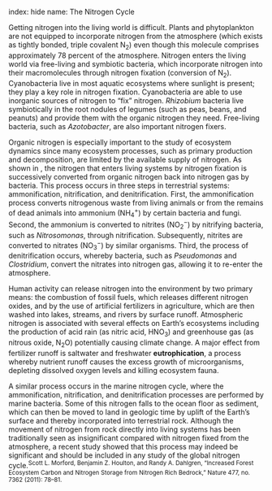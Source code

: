 index: hide
name: The Nitrogen Cycle

Getting nitrogen into the living world is difficult. Plants and phytoplankton are not equipped to incorporate nitrogen from the atmosphere (which exists as tightly bonded, triple covalent N<sub>2</sub>) even though this molecule comprises approximately 78 percent of the atmosphere. Nitrogen enters the living world via free-living and symbiotic bacteria, which incorporate nitrogen into their macromolecules through nitrogen fixation (conversion of N<sub>2</sub>). Cyanobacteria live in most aquatic ecosystems where sunlight is present; they play a key role in nitrogen fixation. Cyanobacteria are able to use inorganic sources of nitrogen to “fix” nitrogen.  *Rhizobium* bacteria live symbiotically in the root nodules of legumes (such as peas, beans, and peanuts) and provide them with the organic nitrogen they need. Free-living bacteria, such as  *Azotobacter*, are also important nitrogen fixers.

Organic nitrogen is especially important to the study of ecosystem dynamics since many ecosystem processes, such as primary production and decomposition, are limited by the available supply of nitrogen. As shown in , the nitrogen that enters living systems by nitrogen fixation is successively converted from organic nitrogen back into nitrogen gas by bacteria. This process occurs in three steps in terrestrial systems: ammonification, nitrification, and denitrification. First, the ammonification process converts nitrogenous waste from living animals or from the remains of dead animals into ammonium (NH<sub>4</sub><sup>+</sup>) by certain bacteria and fungi. Second, the ammonium is converted to nitrites (NO<sub>2</sub><sup>−</sup>) by nitrifying bacteria, such as  *Nitrosomonas*, through nitrification. Subsequently, nitrites are converted to nitrates (NO<sub>3</sub><sup>−</sup>) by similar organisms. Third, the process of denitrification occurs, whereby bacteria, such as  *Pseudomonas* and  *Clostridium*, convert the nitrates into nitrogen gas, allowing it to re-enter the atmosphere.

Human activity can release nitrogen into the environment by two primary means: the combustion of fossil fuels, which releases different nitrogen oxides, and by the use of artificial fertilizers in agriculture, which are then washed into lakes, streams, and rivers by surface runoff. Atmospheric nitrogen is associated with several effects on Earth’s ecosystems including the production of acid rain (as nitric acid, HNO<sub>3</sub>) and greenhouse gas (as nitrous oxide, N<sub>2</sub>O) potentially causing climate change. A major effect from fertilizer runoff is saltwater and freshwater  **eutrophication**, a process whereby nutrient runoff causes the excess growth of microorganisms, depleting dissolved oxygen levels and killing ecosystem fauna.

A similar process occurs in the marine nitrogen cycle, where the ammonification, nitrification, and denitrification processes are performed by marine bacteria. Some of this nitrogen falls to the ocean floor as sediment, which can then be moved to land in geologic time by uplift of the Earth’s surface and thereby incorporated into terrestrial rock. Although the movement of nitrogen from rock directly into living systems has been traditionally seen as insignificant compared with nitrogen fixed from the atmosphere, a recent study showed that this process may indeed be significant and should be included in any study of the global nitrogen cycle.<sup>Scott L. Morford, Benjamin Z. Houlton, and Randy A. Dahlgren, “Increased Forest Ecosystem Carbon and Nitrogen Storage from Nitrogen Rich Bedrock,” Nature 477, no. 7362 (2011): 78–81.</sup>
